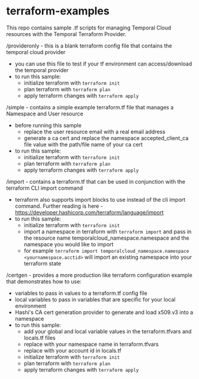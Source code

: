 # terraform-examples

This repo contains sample .tf scripts for managing Temporal Cloud resources with the Temporal Terraform Provider.


/provideronly - this is a blank terraform config file that contains the temporal cloud provider
- you can use this file to test if your tf environment can access/download the temporal provider
- to run this sample:
  - initialize terraform with `terraform init`
  - plan terraform with `terraform plan`
  - apply terraform changes with `terraform apply`


/simple - contains a simple example terraform.tf file that manages a Namespace and User resource 
- before running this sample
  - replace the user resource email with a real email address
  - generate a ca cert and replace the namespace accepted_client_ca file value with the path/file name of your ca cert
- to run this sample:
  - initialize terraform with `terraform init`
  - plan terraform with `terraform plan`
  - apply terraform changes with `terraform apply`


/import - contains a terraform.tf that can be used in conjunction with the terraform CLI import command 
- terraform also supports import blocks to use instead of the cli import command.  Further reading is here - https://developer.hashicorp.com/terraform/language/import
- to run this sample:
  - initialize terraform with `terraform init`
  - import a namespace in terraform with `terraform import` and pass in the resource name temporalcloud_namespace.namespace and the namespace you would like to import 
  - for example `terraform import temporalcloud_namespace.namespace <yournamespace.acctid>` will import an existing namespace into your terraform state


/certgen - provides a more production like terraform configuration example that demonstrates how to use:
- variables to pass in values to a terraform.tf config file
- local variables to pass in variables that are specific for your local environment
- Hashi's CA cert generation provider to generate and load x509.v3 into a namespace
- to run this sample:
  - add your global and local variable values in the terraform.tfvars and locals.tf files
   - replace <yournamespacenamegoeshere> with your namespace name in terraform.tfvars
   - replace <youracctidgoeshere> with your account id in locals.tf
  - initialize terraform with `terraform init`
  - plan terraform with `terraform plan`
  - apply terraform changes with `terraform apply`
